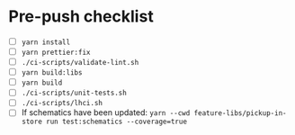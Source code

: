 # Pre-push checklist

- [ ] `yarn install`
- [ ] `yarn prettier:fix`
- [ ] `./ci-scripts/validate-lint.sh`
- [ ] `yarn build:libs`
- [ ] `yarn build`
- [ ] `./ci-scripts/unit-tests.sh`
- [ ] `./ci-scripts/lhci.sh`
- [ ] If schematics have been updated: `yarn --cwd feature-libs/pickup-in-store run test:schematics --coverage=true`
